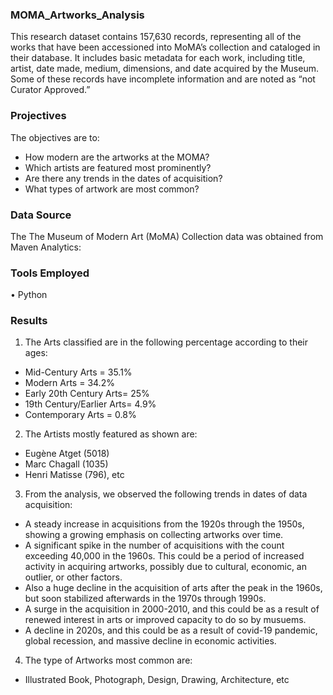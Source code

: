 ### MOMA_Artworks_Analysis
This research dataset contains 157,630 records, representing all of the works that have been accessioned into MoMA’s collection and cataloged in their database. It includes basic metadata for each work, including title, artist, date made, medium, dimensions, and date acquired by the Museum. Some of these records have incomplete information and are noted as “not Curator Approved.”

### Projectives
The objectives are to:
- How modern are the artworks at the MOMA?
- Which artists are featured most prominently?
- Are there any trends in the dates of acquisition?
- What types of artwork are most common?

### Data Source
The The Museum of Modern Art (MoMA) Collection data was obtained from Maven Analytics:

### Tools Employed
•	Python

### Results
1. The Arts classified are in the following percentage according to their ages:
- Mid-Century Arts = 35.1%
- Modern Arts = 34.2%
- Early 20th Century Arts= 25%
- 19th Century/Earlier Arts= 4.9%
- Contemporary Arts = 0.8%

2. The Artists mostly featured as shown are:
- Eugène Atget (5018)
- Marc Chagall (1035)
- Henri Matisse (796), etc

3. From the analysis, we observed the following trends in dates of data acquisition:
- A steady increase in acquisitions from the 1920s through the 1950s, showing a growing emphasis on collecting artworks over time.
- A significant spike in the number of acquisitions with the count exceeding 40,000 in the 1960s. This could be a period of increased activity in acquiring artworks, possibly due to cultural, economic, an outlier, or other factors.
- Also a huge decline in the acquisition of arts after the peak in the 1960s, but soon stabilized afterwards in the 1970s through 1990s.
- A surge in the acquisition in 2000-2010, and this could be as a result of renewed interest in arts or improved capacity to do so by musuems.
- A decline in 2020s, and this could be as a result of covid-19 pandemic, global recession, and massive decline in economic activities.

4. The type of Artworks most common are:
- Illustrated Book, Photograph, Design, Drawing, Architecture, etc





